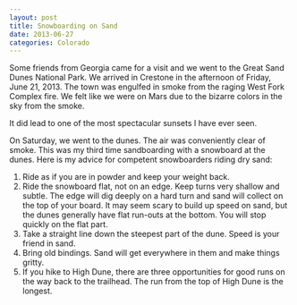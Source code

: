 ```yaml
---
layout: post
title: Snowboarding on Sand
date: 2013-06-27
categories: Colorado
---
```


Some friends from Georgia came for a visit and we went to the Great Sand Dunes
National Park. We arrived in Crestone in the afternoon of Friday, June 21,
2013. The town was engulfed in smoke from the raging West Fork Complex fire. We
felt like we were on Mars due to the bizarre colors in the sky from the smoke.

It did lead to one of the most spectacular sunsets I have ever seen.

On Saturday, we went to the dunes. The air was conveniently clear of smoke.
This was my third time sandboarding with a snowboard at the dunes. Here is my
advice for competent snowboarders riding dry sand:

1. Ride as if you are in powder and keep your weight back.
2. Ride the snowboard flat, not on an edge. Keep turns very shallow and subtle.
The edge will dig deeply on a hard turn and sand will collect on the top of
your board. It may seem scary to build up speed on sand, but the dunes
generally have flat run-outs at the bottom. You will stop quickly on the flat
part.
3. Take a straight line down the steepest part of the dune. Speed is your friend in sand.
4. Bring old bindings. Sand will get everywhere in them and make things gritty.
5. If you hike to High Dune, there are three opportunities for good runs on the
way back to the trailhead. The run from the top of High Dune is the longest.

